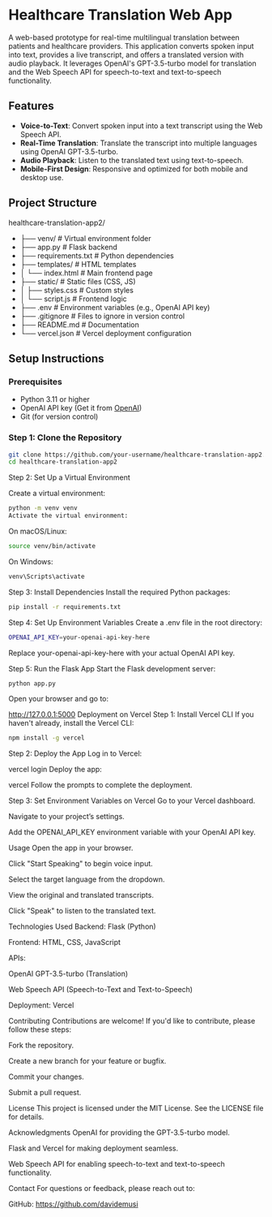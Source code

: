 # Healthcare Translation Web App

A web-based prototype for real-time multilingual translation between patients and healthcare providers. This application converts spoken input into text, provides a live transcript, and offers a translated version with audio playback. It leverages OpenAI's GPT-3.5-turbo model for translation and the Web Speech API for speech-to-text and text-to-speech functionality.

## Features
- **Voice-to-Text**: Convert spoken input into a text transcript using the Web Speech API.
- **Real-Time Translation**: Translate the transcript into multiple languages using OpenAI GPT-3.5-turbo.
- **Audio Playback**: Listen to the translated text using text-to-speech.
- **Mobile-First Design**: Responsive and optimized for both mobile and desktop use.

## Project Structure
healthcare-translation-app2/
- ├── venv/ # Virtual environment folder
- ├── app.py # Flask backend
- ├── requirements.txt # Python dependencies
- ├── templates/ # HTML templates
- │ └── index.html # Main frontend page
- ├── static/ # Static files (CSS, JS)
- │ ├── styles.css # Custom styles
- │ └── script.js # Frontend logic
- ├── .env # Environment variables (e.g., OpenAI API key)
- ├── .gitignore # Files to ignore in version control
- ├── README.md # Documentation
- └── vercel.json # Vercel deployment configuration


## Setup Instructions

### Prerequisites
- Python 3.11 or higher
- OpenAI API key (Get it from [OpenAI](https://platform.openai.com/))
- Git (for version control)

### Step 1: Clone the Repository
```bash
git clone https://github.com/your-username/healthcare-translation-app2.git
cd healthcare-translation-app2
```


Step 2: Set Up a Virtual Environment

Create a virtual environment:
```bash
python -m venv venv
Activate the virtual environment:
```
On macOS/Linux:
```bash
source venv/bin/activate
```

On Windows:
```bash
venv\Scripts\activate
```

Step 3: Install Dependencies
Install the required Python packages:
```bash
pip install -r requirements.txt
```
Step 4: Set Up Environment Variables
Create a .env file in the root directory:
```bash
OPENAI_API_KEY=your-openai-api-key-here
```
Replace your-openai-api-key-here with your actual OpenAI API key.

Step 5: Run the Flask App
Start the Flask development server:
```bash
python app.py
```
Open your browser and go to:

http://127.0.0.1:5000
Deployment on Vercel
Step 1: Install Vercel CLI
If you haven't already, install the Vercel CLI:
```bash
npm install -g vercel
```
Step 2: Deploy the App
Log in to Vercel:

vercel login
Deploy the app:

vercel
Follow the prompts to complete the deployment.

Step 3: Set Environment Variables on Vercel
Go to your Vercel dashboard.

Navigate to your project’s settings.

Add the OPENAI_API_KEY environment variable with your OpenAI API key.

Usage
Open the app in your browser.

Click "Start Speaking" to begin voice input.

Select the target language from the dropdown.

View the original and translated transcripts.

Click "Speak" to listen to the translated text.

Technologies Used
Backend: Flask (Python)

Frontend: HTML, CSS, JavaScript

APIs:

OpenAI GPT-3.5-turbo (Translation)

Web Speech API (Speech-to-Text and Text-to-Speech)

Deployment: Vercel

Contributing
Contributions are welcome! If you'd like to contribute, please follow these steps:

Fork the repository.

Create a new branch for your feature or bugfix.

Commit your changes.

Submit a pull request.

License
This project is licensed under the MIT License. See the LICENSE file for details.

Acknowledgments
OpenAI for providing the GPT-3.5-turbo model.

Flask and Vercel for making deployment seamless.

Web Speech API for enabling speech-to-text and text-to-speech functionality.

Contact
For questions or feedback, please reach out to:

GitHub: https://github.com/davidemusi
